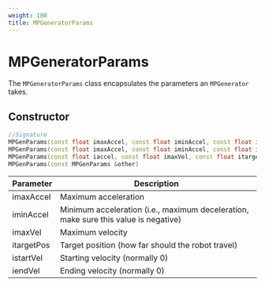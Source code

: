 ```yaml
---
weight: 180
title: MPGeneratorParams
---
```


# MPGeneratorParams

The `MPGeneratorParams` class encapsulates the parameters an `MPGenerator` takes.

## Constructor

```c++
//Signature
MPGenParams(const float imaxAccel, const float iminAccel, const float imaxVel, const float itargetPos, const float istartVel, const float iendVel)
MPGenParams(const float imaxAccel, const float iminAccel, const float imaxVel, const float itargetPos)
MPGenParams(const float iaccel, const float imaxVel, const float itargetPos)
MPGenParams(const MPGenParams &other)
```

Parameter | Description
----------|------------
imaxAccel | Maximum acceleration
iminAccel | Minimum acceleration (i.e., maximum deceleration, make sure this value is negative)
imaxVel | Maximum velocity
itargetPos | Target position (how far should the robot travel)
istartVel | Starting velocity (normally 0)
iendVel | Ending velocity (normally 0)
